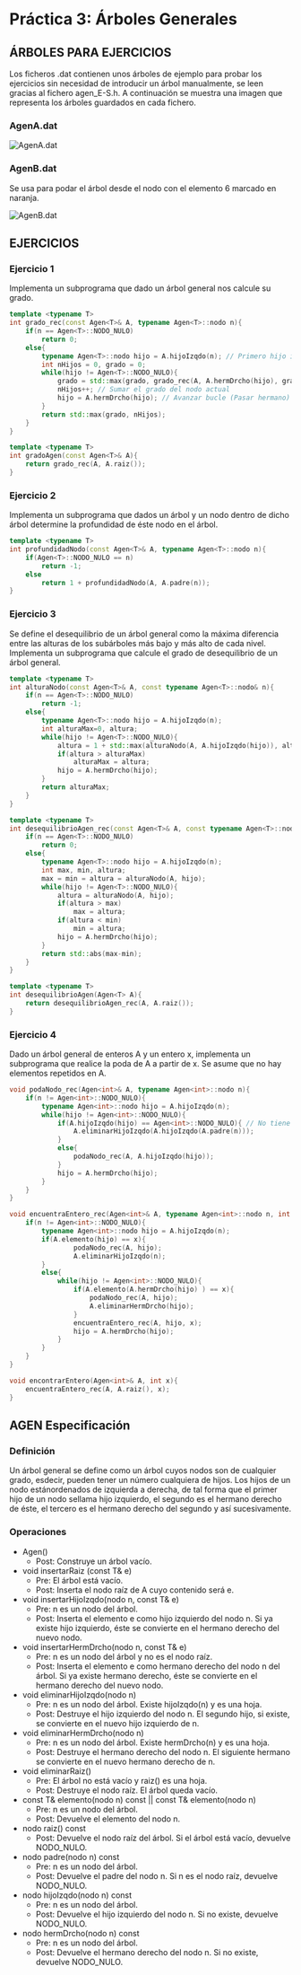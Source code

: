 # Práctica 3: Árboles Generales

## ÁRBOLES PARA EJERCICIOS

Los ficheros .dat contienen unos árboles de ejemplo para probar los ejercicios sin necesidad de introducir un árbol manualmente, se leen gracias al fichero agen_E-S.h.
A continuación se muestra una imagen que representa los árboles guardados en cada fichero.

### AgenA.dat

![AgenA.dat](AgenA.png)

### AgenB.dat

Se usa para podar el árbol desde el nodo con el elemento 6 marcado en naranja.

![AgenB.dat](AgenB.png)

## EJERCICIOS

### Ejercicio 1

Implementa un subprograma que dado un árbol general nos calcule su grado.

```cpp
template <typename T>
int grado_rec(const Agen<T>& A, typename Agen<T>::nodo n){
    if(n == Agen<T>::NODO_NULO)
        return 0;
    else{
        typename Agen<T>::nodo hijo = A.hijoIzqdo(n); // Primero hijo izquierdo, si es nulo no tiene hijos
        int nHijos = 0, grado = 0;
        while(hijo != Agen<T>::NODO_NULO){ 
            grado = std::max(grado, grado_rec(A, A.hermDrcho(hijo), grado)); // LLamada al hermano y cojo el mayor
            nHijos++; // Sumar el grado del nodo actual
            hijo = A.hermDrcho(hijo); // Avanzar bucle (Pasar hermano)
        }
        return std::max(grado, nHijos);
    }
}

template <typename T>
int gradoAgen(const Agen<T>& A){
    return grado_rec(A, A.raiz());
}
```

### Ejercicio 2

Implementa un subprograma que dados un árbol y un nodo dentro de dicho árbol determine la profundidad de éste nodo en el árbol.

```cpp
template <typename T>
int profundidadNodo(const Agen<T>& A, typename Agen<T>::nodo n){
    if(Agen<T>::NODO_NULO == n) 
        return -1;
    else
        return 1 + profundidadNodo(A, A.padre(n));
}
```

### Ejercicio 3

Se define el desequilibrio de un árbol general como la máxima diferencia entre las alturas de los subárboles más bajo y más alto de cada nivel. Implementa un subprograma que calcule el grado de desequilibrio de un árbol general.

```cpp
template <typename T>
int alturaNodo(const Agen<T>& A, const typename Agen<T>::nodo& n){
    if(n == Agen<T>::NODO_NULO)
        return -1;
    else{
        typename Agen<T>::nodo hijo = A.hijoIzqdo(n);
        int alturaMax=0, altura;
        while(hijo != Agen<T>::NODO_NULO){
            altura = 1 + std::max(alturaNodo(A, A.hijoIzqdo(hijo)), alturaNodo(A, A.hijoDrcho(hijo)));
            if(altura > alturaMax)
                alturaMax = altura;
            hijo = A.hermDrcho(hijo);
        }
        return alturaMax;
    }
}

template <typename T>
int desequilibrioAgen_rec(const Agen<T>& A, const typename Agen<T>::nodo& n){
    if(n == Agen<T>::NODO_NULO)
        return 0;
    else{
        typename Agen<T>::nodo hijo = A.hijoIzqdo(n);
        int max, min, altura;
        max = min = altura = alturaNodo(A, hijo);
        while(hijo != Agen<T>::NODO_NULO){
            altura = alturaNodo(A, hijo);
            if(altura > max)
                max = altura;
            if(altura < min)
                min = altura;
            hijo = A.hermDrcho(hijo);
        }
        return std::abs(max-min);
    }
}

template <typename T>
int desequilibrioAgen(Agen<T> A){
    return desequilibrioAgen_rec(A, A.raiz());
}
```

### Ejercicio 4

Dado un árbol general de enteros A y un entero x, implementa un subprograma que realice la poda de A a partir de x. Se asume que no hay elementos repetidos en A.

```cpp
void podaNodo_rec(Agen<int>& A, typename Agen<int>::nodo n){
    if(n != Agen<int>::NODO_NULO){
        typename Agen<int>::nodo hijo = A.hijoIzqdo(n);
        while(hijo != Agen<int>::NODO_NULO){
            if(A.hijoIzqdo(hijo) == Agen<int>::NODO_NULO){ // No tiene hijos
                A.eliminarHijoIzqdo(A.hijoIzqdo(A.padre(n)));
            }
            else{
                podaNodo_rec(A, A.hijoIzqdo(hijo));
            }
            hijo = A.hermDrcho(hijo);
        }
    }
}

void encuentraEntero_rec(Agen<int>& A, typename Agen<int>::nodo n, int x){
    if(n != Agen<int>::NODO_NULO){
        typename Agen<int>::nodo hijo = A.hijoIzqdo(n);
        if(A.elemento(hijo) == x){
                podaNodo_rec(A, hijo);
                A.eliminarHijoIzqdo(n);
        }
        else{
            while(hijo != Agen<int>::NODO_NULO){
                if(A.elemento(A.hermDrcho(hijo) ) == x){
                    podaNodo_rec(A, hijo);
                    A.eliminarHermDrcho(hijo);
                }
                encuentraEntero_rec(A, hijo, x);
                hijo = A.hermDrcho(hijo);
            }
        }
    }
}

void encontrarEntero(Agen<int>& A, int x){
    encuentraEntero_rec(A, A.raiz(), x);
}
```

## AGEN Especificación

### Definición

Un árbol general se define como un árbol cuyos nodos son de cualquier grado, esdecir, pueden tener un número cualquiera de hijos. Los hijos de un nodo estánordenados de izquierda a derecha, de tal forma que el primer hijo de un nodo sellama hijo izquierdo, el segundo es el hermano derecho de éste, el tercero es el hermano derecho del segundo y así sucesivamente.

### Operaciones

- Agen()
  - Post: Construye un árbol vacío.
- void insertarRaiz (const T& e)
  - Pre: El árbol está vacío.
  - Post: Inserta el nodo raíz de A cuyo contenido será e.
- void insertarHijoIzqdo(nodo n, const T& e)
  - Pre: n es un nodo del árbol.
  - Post: Inserta el elemento e como hijo izquierdo del nodo n. Si ya existe hijo
    izquierdo, éste se convierte en el hermano derecho del nuevo nodo.
- void insertarHermDrcho(nodo n, const T& e)
  - Pre: n es un nodo del árbol y no es el nodo raíz.
  - Post: Inserta el elemento e como hermano derecho del nodo n del árbol.
    Si ya existe hermano derecho, éste se convierte en el hermano derecho
del nuevo nodo.
- void eliminarHijoIzqdo(nodo n)
  - Pre: n es un nodo del árbol. Existe hijoIzqdo(n) y es una hoja.
  - Post: Destruye el hijo izquierdo del nodo n. El segundo hijo, si existe, se convierte en el nuevo hijo izquierdo de n.
- void eliminarHermDrcho(nodo n)
  - Pre: n es un nodo del árbol. Existe hermDrcho(n) y es una hoja.
  - Post: Destruye el hermano derecho del nodo n. El siguiente hermano se convierte en el nuevo hermano derecho de n.
- void eliminarRaiz()
  - Pre: El árbol no está vacío y raiz() es una hoja.
  - Post: Destruye el nodo raíz. El árbol queda vacío.
- const T& elemento(nodo n) const
|| const T& elemento(nodo n)
  - Pre: n es un nodo del árbol.
  - Post: Devuelve el elemento del nodo n.
- nodo raiz() const
  - Post: Devuelve el nodo raíz del árbol. Si el árbol está vacío, devuelve NODO_NULO.
- nodo padre(nodo n) const
  - Pre: n es un nodo del árbol.
  - Post: Devuelve el padre del nodo n. Si n es el nodo raíz, devuelve NODO_NULO.
- nodo hijoIzqdo(nodo n) const
  - Pre: n es un nodo del árbol.
  - Post: Devuelve el hijo izquierdo del nodo n. Si no existe, devuelve NODO_NULO.
- nodo hermDrcho(nodo n) const
  - Pre: n es un nodo del árbol.
  - Post: Devuelve el hermano derecho del nodo n. Si no existe, devuelve NODO_NULO.